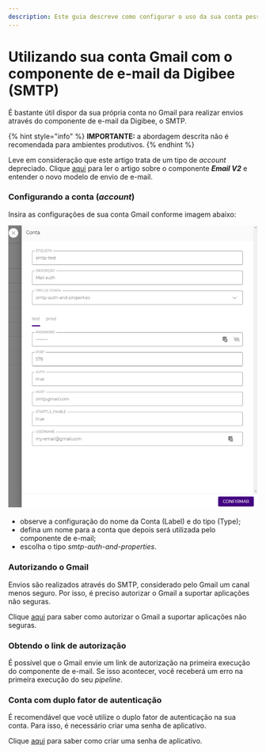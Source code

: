 ```yaml
---
description: Este guia descreve como configurar o uso da sua conta pessoal do Gmail.
---
```


# Utilizando sua conta Gmail com o componente de e-mail da Digibee (SMTP)

É bastante útil dispor da sua própria conta no Gmail para realizar envios através do componente de e-mail da Digibee, o SMTP.

{% hint style="info" %}
**IMPORTANTE:** a abordagem descrita não é recomendada para ambientes produtivos.
{% endhint %}

Leve em consideração que este artigo trata de um tipo de _account_ depreciado. Clique [aqui](../components/web-protocols/email-v2.md) para ler o artigo sobre o componente _**Email V2**_ e entender o novo modelo de envio de e-mail.

### Configurando a conta (_account_) <a href="#h_fc54f2134b" id="h_fc54f2134b"></a>

Insira as configurações de sua conta Gmail conforme imagem abaixo:

![](<../.gitbook/assets/img1 (3).png>)

* observe a configuração do nome da Conta (Label) e do tipo (Type);
* defina um nome para a conta que depois será utilizada pelo componente de e-mail;
* escolha o tipo _smtp-auth-and-properties_.

### Autorizando o Gmail <a href="#h_74cf14b45a" id="h_74cf14b45a"></a>

Envios são realizados através do SMTP, considerado pelo Gmail um canal menos seguro. Por isso, é preciso autorizar o Gmail a suportar aplicações não seguras.

Clique [aqui](https://support.google.com/accounts/answer/6010255?hl=pt-BR) para saber como autorizar o Gmail a suportar aplicações não seguras.



### Obtendo o link de autorização <a href="#h_a08765b7d7" id="h_a08765b7d7"></a>

É possível que o Gmail envie um link de autorização na primeira execução do componente de e-mail. Se isso acontecer, você receberá um erro na primeira execução do seu _pipeline_.

### Conta com duplo fator de autenticação <a href="#h_2100257aae" id="h_2100257aae"></a>

É recomendável que você utilize o duplo fator de autenticação na sua conta. Para isso, é necessário criar uma senha de aplicativo.

Clique [aqui](https://support.google.com/accounts/answer/185833?hl=pt-BR) para saber como criar uma senha de aplicativo.
